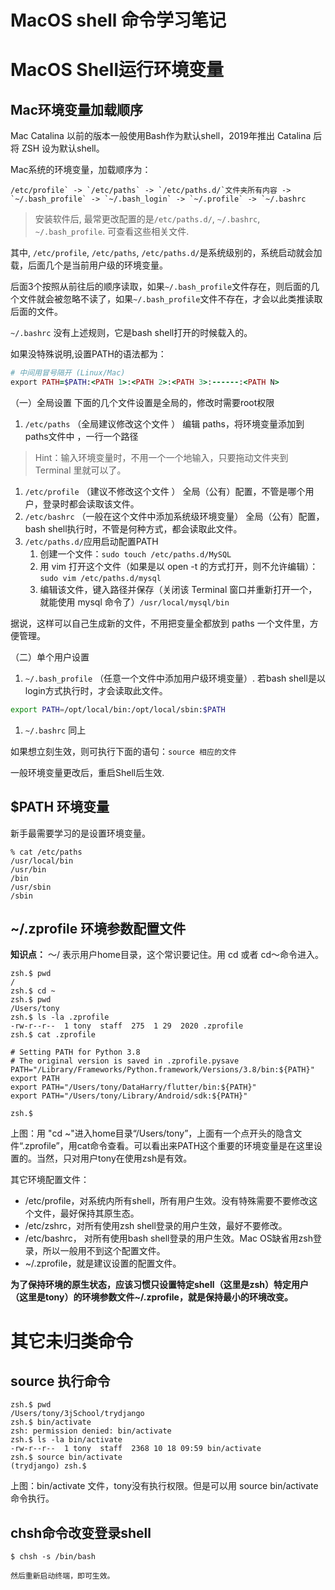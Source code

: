 # MacOS shell 命令学习笔记



# MacOS Shell运行环境变量




## Mac环境变量加载顺序

Mac Catalina 以前的版本一般使用Bash作为默认shell，2019年推出 Catalina 后将 ZSH 设为默认shell。

Mac系统的环境变量，加载顺序为：

```
/etc/profile` -> `/etc/paths` -> `/etc/paths.d/`文件夹所有内容 -> `~/.bash_profile` -> `~/.bash_login` -> `~/.profile` -> `~/.bashrc
```

> 安装软件后, 最常更改配置的是`/etc/paths.d/`, `~/.bashrc`, `~/.bash_profile`. 可查看这些相关文件.

其中, `/etc/profile`, `/etc/paths`, `/etc/paths.d/`是系统级别的，系统启动就会加载，后面几个是当前用户级的环境变量。

后面3个按照从前往后的顺序读取，如果`~/.bash_profile`文件存在，则后面的几个文件就会被忽略不读了，如果`~/.bash_profile`文件不存在，才会以此类推读取后面的文件。

`~/.bashrc` 没有上述规则，它是bash shell打开的时候载入的。

如果没特殊说明,设置PATH的语法都为：



```ruby
# 中间用冒号隔开 (Linux/Mac)
export PATH=$PATH:<PATH 1>:<PATH 2>:<PATH 3>:------:<PATH N>
```

（一）全局设置
 下面的几个文件设置是全局的，修改时需要root权限

1. `/etc/paths` （全局建议修改这个文件 ）
   编辑 paths，将环境变量添加到 paths文件中 ，一行一个路径

> Hint：输入环境变量时，不用一个一个地输入，只要拖动文件夹到 Terminal 里就可以了。

1. `/etc/profile` （建议不修改这个文件 ）
   全局（公有）配置，不管是哪个用户，登录时都会读取该文件。
2. `/etc/bashrc` （一般在这个文件中添加系统级环境变量）
   全局（公有）配置，bash shell执行时，不管是何种方式，都会读取此文件。
3. `/etc/paths.d/`应用启动配置PATH
   1. 创建一个文件：`sudo touch /etc/paths.d/MySQL`
   2. 用 vim 打开这个文件（如果是以 open -t 的方式打开，则不允许编辑）：`sudo vim /etc/paths.d/mysql`
   3. 编辑该文件，键入路径并保存（关闭该 Terminal 窗口并重新打开一个，就能使用 mysql 命令了）`/usr/local/mysql/bin`

据说，这样可以自己生成新的文件，不用把变量全都放到 paths 一个文件里，方便管理。

（二）单个用户设置

1. `~/.bash_profile` （任意一个文件中添加用户级环境变量）. 若bash shell是以login方式执行时，才会读取此文件。



```bash
export PATH=/opt/local/bin:/opt/local/sbin:$PATH
```

1. `~/.bashrc` 同上

如果想立刻生效，则可执行下面的语句：`source 相应的文件`

一般环境变量更改后，重启Shell后生效.



## $PATH 环境变量

新手最需要学习的是设置环境变量。

```shell
% cat /etc/paths
/usr/local/bin
/usr/bin
/bin
/usr/sbin
/sbin
```



## ~/.zprofile 环境参数配置文件

**知识点：** ～/ 表示用户home目录，这个常识要记住。用 cd 或者 cd～命令进入。 

```shell
zsh.$ pwd
/
zsh.$ cd ~
zsh.$ pwd
/Users/tony
zsh.$ ls -la .zprofile
-rw-r--r--  1 tony  staff  275  1 29  2020 .zprofile
zsh.$ cat .zprofile

# Setting PATH for Python 3.8
# The original version is saved in .zprofile.pysave
PATH="/Library/Frameworks/Python.framework/Versions/3.8/bin:${PATH}"
export PATH
export PATH="/Users/tony/DataHarry/flutter/bin:${PATH}"
export PATH="/Users/tony/Library/Android/sdk:${PATH}"

zsh.$
```

上图：用 "cd ~"进入home目录“/Users/tony”，上面有一个点开头的隐含文件“.zprofile”，用cat命令查看。可以看出来PATH这个重要的环境变量是在这里设置的。当然，只对用户tony在使用zsh是有效。

其它环境配置文件：

- /etc/profile，对系统内所有shell，所有用户生效。没有特殊需要不要修改这个文件，最好保持其原生态。 
- /etc/zshrc，对所有使用zsh shell登录的用户生效，最好不要修改。 
- /etc/bashrc， 对所有使用bash shell登录的用户生效。Mac OS缺省用zsh登录，所以一般用不到这个配置文件。
- ~/.zprofile，就是建议设置的配置文件。

**为了保持环境的原生状态，应该习惯只设置特定shell（这里是zsh）特定用户（这里是tony）的环境参数文件~/.zprofile，就是保持最小的环境改变。**

# 其它未归类命令



## source 执行命令



```shell
zsh.$ pwd
/Users/tony/3jSchool/trydjango
zsh.$ bin/activate
zsh: permission denied: bin/activate
zsh.$ ls -la bin/activate
-rw-r--r--  1 tony  staff  2368 10 18 09:59 bin/activate
zsh.$ source bin/activate
(trydjango) zsh.$
```

上图：bin/activate 文件，tony没有执行权限。但是可以用 source bin/activate 命令执行。



## chsh命令改变登录shell

```shell
$ chsh -s /bin/bash

然后重新启动终端，即可生效。
```

